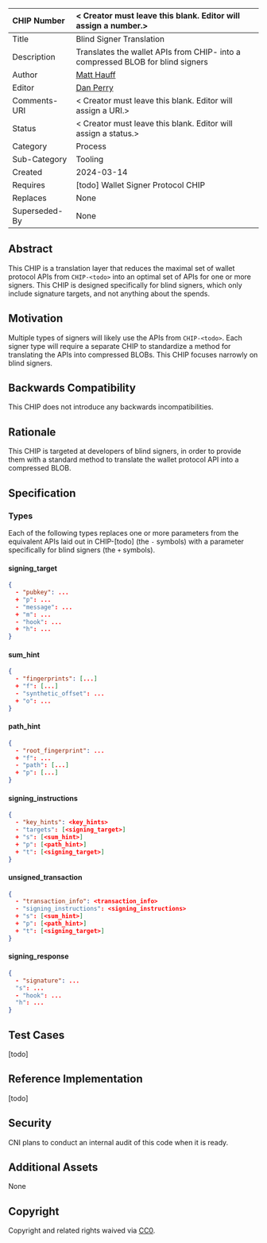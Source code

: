 CHIP Number   | < Creator must leave this blank. Editor will assign a number.>
:-------------|:----
Title       	| Blind Signer Translation
Description   | Translates the wallet APIs from CHIP-<todo> into a compressed BLOB for blind signers
Author      	| [Matt Hauff](https://github.com/Quexington)
Editor      	| [Dan Perry](https://github.com/danieljperry)
Comments-URI  | < Creator must leave this blank. Editor will assign a URI.>
Status      	| < Creator must leave this blank. Editor will assign a status.>
Category    	| Process
Sub-Category  | Tooling
Created   	  | 2024-03-14
Requires    	| [todo] Wallet Signer Protocol CHIP
Replaces    	| None
Superseded-By | None

## Abstract

This CHIP is a translation layer that reduces the maximal set of wallet protocol APIs from `CHIP-<todo>` into an optimal set of APIs for one or more signers. This CHIP is designed specifically for blind signers, which only include signature targets, and not anything about the spends.

## Motivation

Multiple types of signers will likely use the APIs from `CHIP-<todo>`. Each signer type will require a separate CHIP to standardize a method for translating the APIs into compressed BLOBs. This CHIP focuses narrowly on blind signers.

## Backwards Compatibility

This CHIP does not introduce any backwards incompatibilities.

## Rationale

This CHIP is targeted at developers of blind signers, in order to provide them with a standard method to translate the wallet protocol API into a compressed BLOB.

## Specification

### Types

Each of the following types replaces one or more parameters from the equivalent APIs laid out in CHIP-[todo] (the `-` symbols) with a parameter specifically for blind signers (the `+` symbols).

#### signing_target

```json
{
  - "pubkey": ...
  + "p": ...
  - "message": ...
  + "m": ...
  - "hook": ...
  + "h": ...
}
```

#### sum_hint

```json
{
  - "fingerprints": [...]
  + "f": [...]
  - "synthetic_offset": ...
  + "o": ...
}
```

#### path_hint

```json
{
  - "root_fingerprint": ...
  + "f": ...
  - "path": [...]
  + "p": [...]
}
```

#### signing_instructions

```json
{
  - "key_hints": <key_hints>
  - "targets": [<signing_target>]
  + "s": [<sum_hint>]
  + "p": [<path_hint>]
  + "t": [<signing_target>]
}
```

#### unsigned_transaction

```json
{
  - "transaction_info": <transaction_info>
  - "signing_instructions": <signing_instructions>
  + "s": [<sum_hint>]
  + "p": [<path_hint>]
  + "t": [<signing_target>]
}
```

#### signing_response

```json
{
  - "signature": ...
  "s": ...
  - "hook": ...
  "h": ...
}
```

## Test Cases

[todo]

## Reference Implementation

[todo]

## Security

CNI plans to conduct an internal audit of this code when it is ready.

## Additional Assets

None

## Copyright
Copyright and related rights waived via [CC0](https://creativecommons.org/publicdomain/zero/1.0/).

